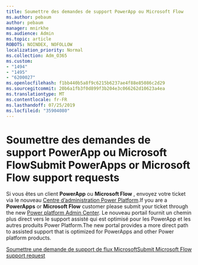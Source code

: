 ```yaml
---
title: Soumettre des demandes de support PowerApp ou Microsoft Flow
ms.author: pebaum
author: pebaum
manager: mnirkhe
ms.audience: Admin
ms.topic: article
ROBOTS: NOINDEX, NOFOLLOW
localization_priority: Normal
ms.collection: Adm_O365
ms.custom:
- "1494"
- "1495"
- "6200027"
ms.openlocfilehash: f1bb440b5a8f9c6215b6237ae4f88e85086c2d29
ms.sourcegitcommit: 20b6a1fb3f0d899f3b204e3c066262d10623a4ea
ms.translationtype: MT
ms.contentlocale: fr-FR
ms.lasthandoff: 07/25/2019
ms.locfileid: "35904080"
---
```

# <a name="submit-powerapps-or-microsoft-flow-support-requests"></a><span data-ttu-id="f1faa-102">Soumettre des demandes de support PowerApp ou Microsoft Flow</span><span class="sxs-lookup"><span data-stu-id="f1faa-102">Submit PowerApps or Microsoft Flow support requests</span></span>

<span data-ttu-id="f1faa-103">Si vous êtes un client **PowerApp** ou **Microsoft Flow** , envoyez votre ticket via le nouveau [Centre d’administration Power Platform](https://admin.powerplatform.microsoft.com/support?newTicket&product=15819).</span><span class="sxs-lookup"><span data-stu-id="f1faa-103">If you are a **PowerApps** or **Microsoft Flow** customer please submit your ticket through the new [Power platform Admin Center](https://admin.powerplatform.microsoft.com/support?newTicket&product=15819).</span></span> <span data-ttu-id="f1faa-104">Le nouveau portail fournit un chemin plus direct vers le support assisté qui est optimisé pour les PowerApp et les autres produits Power Platform.</span><span class="sxs-lookup"><span data-stu-id="f1faa-104">The new portal provides a more direct path to assisted support that is optimized for PowerApps and other Power platform products.</span></span>

[<span data-ttu-id="f1faa-105">Soumettre une demande de support de flux Microsoft</span><span class="sxs-lookup"><span data-stu-id="f1faa-105">Submit Microsoft Flow support request</span></span>](https://admin.powerplatform.microsoft.com/support?newTicket&product=Flow)